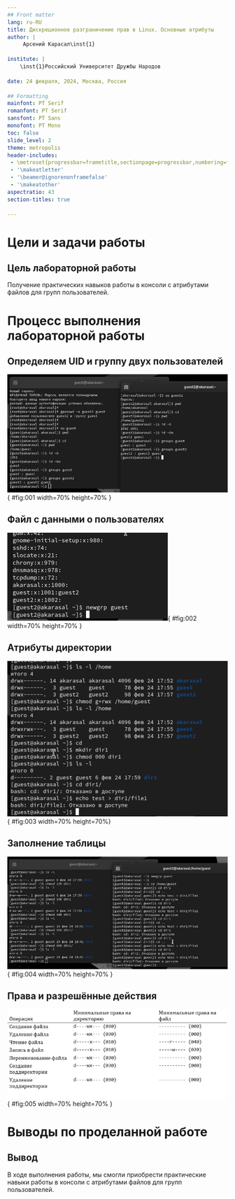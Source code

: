 ```yaml
---
## Front matter
lang: ru-RU
title: Дискреционное разграничение прав в Linux. Основные атрибуты
author: |
	 Арсений Карасал\inst{1}

institute: |
	\inst{1}Российский Университет Дружбы Народов

date: 24 февраля, 2024, Москва, Россия

## Formatting
mainfont: PT Serif
romanfont: PT Serif
sansfont: PT Sans
monofont: PT Mono
toc: false
slide_level: 2
theme: metropolis
header-includes: 
 - \metroset{progressbar=frametitle,sectionpage=progressbar,numbering=fraction}
 - '\makeatletter'
 - '\beamer@ignorenonframefalse'
 - '\makeatother'
aspectratio: 43
section-titles: true

---
```


# Цели и задачи работы

## Цель лабораторной работы

Получение практических навыков работы в консоли с атрибутами файлов для групп пользователей.

# Процесс выполнения лабораторной работы

## Определяем UID и группу двух пользователей

![Информация о пользователях](image/02.png){ #fig:001 width=70% height=70% }

## Файл с данными о пользователях

![Сожержимое файла /etc/group](image/03.png){ #fig:002 width=70% height=70% }

## Атрибуты директории

![Снятие атрибутов с директории](image/04.png){ #fig:003 width=70% height=70%}

## Заполнение таблицы

![Заполнение таблицы](image/05.png){ #fig:004 width=70% height=70% }

## Права и разрешённые действия

![Минимальные права для совершения операций](image/0.png){ #fig:005 width=70% height=70% }

# Выводы по проделанной работе

## Вывод

В ходе выполнения работы, мы смогли приобрести практические навыки работы в консоли с атрибутами файлов для групп пользователей.